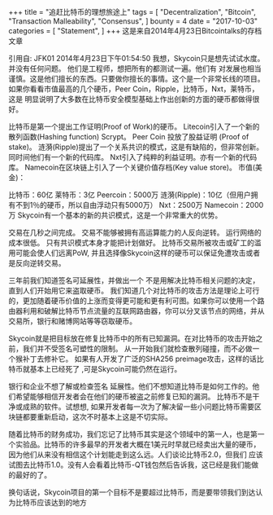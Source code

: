 +++ title = "追赶比特币的理想旅途上" tags = [ "Decentralization", "Bitcoin", "Transaction Malleability", "Consensus", ] bounty = 4 date = "2017-10-03" categories = [ "Statement", ] +++ 这是来自2014年4月23日Bitcointalks的存档文章

引用自: JFK01 2014年4月23日下午01:54:50
我想，Skycoin只是想先试试水度。并没有任何问题。 他们是工程师，想把所有的都测试一遍。他们有 对发展也相当谨慎。这是他们擅长的东西。只要做你擅长的事情。这个是一个非常长线的项目。
如果你看看市值最高的几个硬币，Peer Coin，Ripple，比特币，Nxt，莱特币，这是 明显说明了大多数在比特币安全模型基础上作出创新的方面的硬币都做得很好。

比特币是第一个提出工作证明(Proof of Work)的硬币。
Litecoin引入了一个新的散列函数(Hashing function) Scrypt。
Peer Coin 投放了股益证明 (Proof of stake)。
涟漪(Ripple)提出了一个关系共识的模式，这是有缺陷的，但非常创新。同时间他们有一个新的代码库。
Nxt引入了纯粹的利益证明。亦有一个新的代码库。
Namecoin在区块链上引入了一个关键价值存档(Key value store)。
市值(美金)：

比特币：60亿
莱特币：3亿
Peercoin：5000万
涟漪(Ripple)：10亿（但用户拥有不到1％的硬币，所以自由浮动只有5000万）
Nxt：2500万
Namecoin：2000万
Skycoin有一个基本的新的共识模式，这是一个非常重大的优势。

交易在几秒之间完成。
交易不能够被拥有高运算能力的人反向逆转。
运行网络的成本很低。
只有共识模式本身才能把计划做好。 比特币交易所被攻击或矿工的滥用可能会使人们远离PoW, 并且选择像Skycoin这样的硬币可以保证免遭攻击或者是反向逆转交易。

三年前我们知道签名可延展性，并做出一个 不是用解决比特币相关问题的决定，直到人们开始用它来盗取硬币。 我们知道几个对比特币的攻击方法是理论上可行的，更加随着硬币价值的上涨而变得更可能和更有利可图。如果你可以使用一个路由器利用和破解比特币节点流量的互联网路由器，你可以分叉该节点的网络，并从交易所，银行和赌博网站等等窃取硬币。

Skycoin就是把目标放在修复比特币中的所有已知漏洞。在对比特币的攻击开始之前，我们并不受签名可塑性的限制。 从一开始我们就检查散列碰撞，而不必做一个猴补丁去修补它。 如果有人开发了广泛的SHA256 preimage攻击，这样的话比特币就基本上已经死了 ,可是Skycoin可能仍然在运行。

银行和企业不想了解或检查签名 延展性。他们不想知道比特币是如何工作的。他们希望能够相信开发者会在他们的硬币被盗之前修复已知的漏洞。 比特币不是干净或成熟的软件。试想想, 如果开发者每一次为了解决留一些小问题比特币需要区块链都要重新启动，这次不时基本上这是不切实际。

随着比特币的财务成功，我们忘记了比特币其实是这个领域中的第一人，也是第一个实验品。比特币的许多最早的开发者大概在1美元时早就已经卖出大量的硬币，因为他们从来没有相信这个计划能走到这么远。人们谈论比特币2.0，但我们 应该试图去比特币1.0。没有人会看着比特币-QT钱包然后告诉我，这已经是我们能做的最好的了。

换句话说，Skycoin项目的第一个目标不是要超过比特币，而是要带领我们到达认为比特币应该达到的地方
